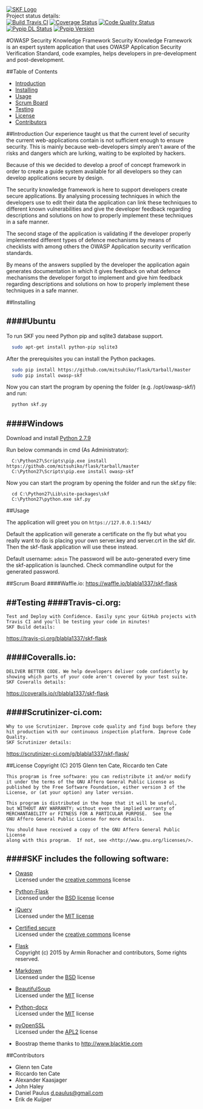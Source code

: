 [![SKF Logo](http://www.securityknowledgeframework.com/img/logos/logo-purple.png)](http://www.securityknowledgeframework.com)
<br>Project status details:<br>
[![Build Travis CI](https://travis-ci.org/blabla1337/skf-flask.svg)](https://travis-ci.org/blabla1337/skf-flask)
[![Coverage Status](https://img.shields.io/coveralls/blabla1337/skf-flask/master.svg)](https://coveralls.io/r/blabla1337/skf-flask)
[![Code Quality Status](https://scrutinizer-ci.com/g/blabla1337/skf-flask/badges/quality-score.png?b=master)](https://scrutinizer-ci.com/g/blabla1337/skf-flask/)
[![Pypip DL Status](https://pypip.in/d/owasp-skf/badge.png)](https://pypi.python.org/pypi/owasp-skf)
[![Pypip Version](https://pypip.in/v/owasp-skf/badge.png)](https://pypi.python.org/pypi/owasp-skf)


#OWASP Security Knowledge Framework
Security Knowledge Framework is an expert system application that uses OWASP Application Security Verification Standard, code examples, helps developers in pre-development and post-development.

##Table of Contents
* [Introduction](#introduction)
* [Installing](#installing)
* [Usage](#usage)
* [Scrum Board](#scrum)
* [Testing](#testing)
* [License](#license)
* [Contributors](#contributors)

##<a name="introduction"></a>Introduction
Our experience taught us that the current level of security the current web-applications contain is not sufficient enough to ensure security. This is mainly because web-developers simply aren't aware of the risks and dangers which are lurking, waiting to be exploited by hackers.

Because of this we decided to develop a proof of concept framework in order to create a guide system available for all developers so they can develop applications secure by design.

The security knowledge framework is here to support developers create secure applications. By analysing processing techniques in which the developers use to edit their data the application can link these techniques to different known vulnerabilities and give the developer feedback regarding descriptions and solutions on how to properly implement these techniques in a safe manner.

The second stage of the application is validating if the developer properly implemented different types of defence mechanisms by means of checklists with among others the OWASP Application security verification standards.

By means of the answers supplied by the developer the application again generates documentation in which it gives feedback on what defence mechanisms the developer forgot to implement and give him feedback regarding descriptions and solutions on how to properly implement these techniques in a safe manner.

##<a name="installing"></a>Installing

####Ubuntu
----------
To run SKF you need Python pip and sqlite3 database support.
```bash
  sudo apt-get install python-pip sqlite3
```

After the prerequisites you can install the Python packages.
```bash
  sudo pip install https://github.com/mitsuhiko/flask/tarball/master
  sudo pip install owasp-skf
```

Now you can start the program by opening the folder (e.g. /opt/owasp-skf/) and run:
```bash
  python skf.py
```

####Windows
-----------
Download and install [Python 2.7.9](https://www.python.org/downloads/release/python-279/)

Run below commands in cmd (As Administrator):
```
  C:\Python27\Scripts\pip.exe install https://github.com/mitsuhiko/flask/tarball/master
  C:\Python27\Scripts\pip.exe install owasp-skf
```

Now you can start the program by opening the folder and run the skf.py file:
```
  cd C:\Python27\Lib\site-packages\skf
  C:\Python27\python.exe skf.py
```

##<a name="usage"></a>Usage

The application will greet you on `https://127.0.0.1:5443/`

Default the application will generate a certificate on the fly but what you really want to do is placing your own server.key and server.crt in the skf dir. Then the skf-flask application will use these instead.

Default username: `admin`
The password will be auto-generated every time the skf-application is launched. Check commandline output for the generated password.

##<a name="scrum"></a>Scrum Board
####Waffle.io:
https://waffle.io/blabla1337/skf-flask

##<a name="testing"></a>Testing
####Travis-ci.org:
-----------
```
Test and Deploy with Confidence. Easily sync your GitHub projects with Travis CI and you'll be testing your code in minutes!
SKF Build details:
```
https://travis-ci.org/blabla1337/skf-flask

####Coveralls.io:
------------
```
DELIVER BETTER CODE. We help developers deliver code confidently by showing which parts of your code aren't covered by your test suite.
SKF Coveralls details:
```
https://coveralls.io/r/blabla1337/skf-flask

####Scrutinizer-ci.com:
------------
```
Why to use Scrutinizer. Improve code quality and find bugs before they hit production with our continuous inspection platform. Improve Code Quality.
SKF Scrutinizer details:
```
https://scrutinizer-ci.com/g/blabla1337/skf-flask/

##<a name="license"></a>License
    Copyright (C) 2015  Glenn ten Cate, Riccardo ten Cate

    This program is free software: you can redistribute it and/or modify
    it under the terms of the GNU Affero General Public License as
    published by the Free Software Foundation, either version 3 of the
    License, or (at your option) any later version.

    This program is distributed in the hope that it will be useful,
    but WITHOUT ANY WARRANTY; without even the implied warranty of
    MERCHANTABILITY or FITNESS FOR A PARTICULAR PURPOSE.  See the
    GNU Affero General Public License for more details.

    You should have received a copy of the GNU Affero General Public License
    along with this program.  If not, see <http://www.gnu.org/licenses/>.

####SKF includes the following software:
----------------------------------------

* [Owasp](http://owasp.com/index.php/Main_Page)  
Licensed under the [creative commons](http://creativecommons.org/licenses/by-nd/3.0/nl/) license

* [Python-Flask](http://flask.pocoo.org/)  
Licensed under the [BSD license](http://flask.pocoo.org/docs/0.10/license/) license

* [jQuery](http://jquery.org)  
Licensed under the [MIT license](http://jquery.org/license)

* [Certified secure](https://www.certifiedsecure.com/frontpage)  
Licensed under the [creative commons](http://creativecommons.org/licenses/by-nd/3.0/nl/) license

* [Flask](https://github.com/mitsuhiko/flask/)  
Copyright (c) 2015 by Armin Ronacher and contributors, Some rights reserved.

* [Markdown](https://pypi.python.org/pypi/Markdown)  
Licensed under the [BSD](http://www.linfo.org/bsdlicense.html) license

* [BeautifulSoup](https://pypi.python.org/pypi/beautifulsoup4/4.3.2)  
Licensed under the [MIT](http://en.wikipedia.org/wiki/MIT_License) license

* [Python-docx](https://pypi.python.org/pypi/pyOpenSSL)  
Licensed under the [MIT](http://en.wikipedia.org/wiki/MIT_License) license

* [pyOpenSSL](https://pypi.python.org/pypi/python-docx)  
Licensed under the [APL2](https://www.apache.org/licenses/LICENSE-2.0) license

* Boostrap theme thanks to http://www.blacktie.com

##<a name="contributors"></a>Contributors
- Glenn ten Cate
- Riccardo ten Cate
- Alexander Kaasjager
- John Haley
- Daniel Paulus <d.paulus@gmail.com>
- Erik de Kuijper
